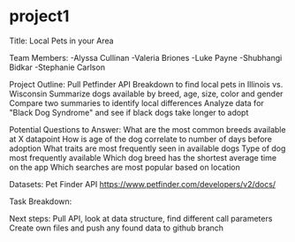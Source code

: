 # project1

Title: Local Pets in your Area

Team Members:
-Alyssa Cullinan
-Valeria Briones
-Luke Payne
-Shubhangi Bidkar
-Stephanie Carlson


Project Outline:
Pull Petfinder API
Breakdown to find local pets in Illinois vs. Wisconsin
Summarize dogs available by breed, age, size, color and gender
Compare two summaries to identify local differences
Analyze data for "Black Dog Syndrome" and see if black dogs take longer to adopt

Potential Questions to Answer:
What are the most common breeds available at X datapoint
How is age of the dog correlate to number of days before adoption
What traits are most frequently seen in available dogs
Type of dog most frequently available
Which dog breed has the shortest average time on the app
Which searches are most popular based on location


Datasets:
Pet Finder API
https://www.petfinder.com/developers/v2/docs/

Task Breakdown:

Next steps:
Pull API, look at data structure, find different call parameters
Create own files and push any found data to github branch